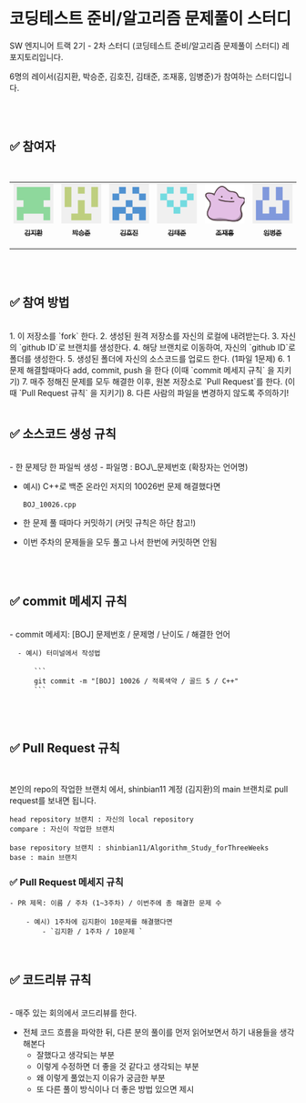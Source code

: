 # 코딩테스트 준비/알고리즘 문제풀이 스터디

SW 엔지니어 트랙 2기 - 2차 스터디 (코딩테스트 준비/알고리즘 문제풀이 스터디) 레포지토리입니다.

6명의 레이서(김지환, 박승준, 김호진, 김태준, 조재홍, 임병준)가 참여하는 스터디입니다.

<br />
<br />

## ✅ 참여자

<br />
<table>
  <tr>
    <td align="center">
        <a href="https://github.com/shinbian11">
            <img src="./img/shinbian11.png"  width="100px;" alt="김지환"/><br />
            <sub>
                <b>김지환</b><br>
            </sub>
        </a>
        <br />
    </td>
    <td align="center">
        <a href="https://github.com/tmdeksdl">
            <img src="./img/tmdeksdl.png"  width="100px;" alt="박승준"/><br />
            <sub>
                <b>박승준</b><br>
            </sub>
        </a>
        <br />
    </td>
   <td align="center">
        <a href="https://github.com/hovelopin">
            <img src="./img/hovelopin.png"  width="100px;" alt="김호진"/><br />
            <sub>
                <b>김호진</b><br>
            </sub>
        </a>
        <br />
    </td>
    <td align="center">
        <a href="https://github.com/MadDawgs">
            <img src="./img/MadDawgs.png"  width="100px;" alt="김태준"/><br />
            <sub>
                <b>김태준</b><br>
            </sub>
        </a>
        <br />
    </td>
    <td align="center">
        <a href="https://github.com/hong1995">
            <img src="./img/hong1995.png"  width="100px;" alt="조재홍"/><br />
            <sub>
                <b>조재홍</b><br>
            </sub>
        </a>
        <br />
    </td>
    <td align="center">
        <a href="https://github.com/dnjwm8612">
            <img src="./img/dnjwm8612.png"  width="100px;" alt="임병준"/><br />
            <sub>
                <b>임병준</b><br>
            </sub>
        </a>
        <br />
    </td>
   </tr>
</table>

<br />
<br />

## ✅ 참여 방법

<br />
1. 이 저장소를 `fork` 한다.
2. 생성된 원격 저장소를 자신의 로컬에 내려받는다.
3. 자신의 `github ID`로 브랜치를 생성한다.
4. 해당 브랜치로 이동하여, 자신의 `github ID`로 폴더를 생성한다.
5. 생성된 폴더에 자신의 소스코드를 업로드 한다. (1파일 1문제)
6. 1문제 해결할때마다 add, commit, push 을 한다 (이때 `commit 메세지 규칙` 을 지키기)
7. 매주 정해진 문제를 모두 해결한 이후, 원본 저장소로 `Pull Request`를 한다. (이때 `Pull Request 규칙` 을 지키기)
8. 다른 사람의 파일을 변경하지 않도록 주의하기!

<br />
<br />

## ✅ 소스코드 생성 규칙

<br />
- 한 문제당 한 파일씩 생성
- 파일명 : BOJ\_문제번호 (확장자는 언어명)

- 예시) C++로 백준 온라인 저지의 10026번 문제 해결했다면

  ```
  BOJ_10026.cpp
  ```

- 한 문제 풀 때마다 커밋하기 (커밋 규칙은 하단 참고!)
- 이번 주차의 문제들을 모두 풀고 나서 한번에 커밋하면 안됨

<br />
<br />

## ✅ commit 메세지 규칙

<br />
- commit 메세지: [BOJ] 문제번호 / 문제명 / 난이도 / 해결한 언어

      - 예시) 터미널에서 작성법

          ```
          git commit -m "[BOJ] 10026 / 적록색약 / 골드 5 / C++"
          ```

  <br />
  <br />

## ✅ Pull Request 규칙

<br />

본인의 repo의 작업한 브랜치 에서, shinbian11 계정 (김지환)의 main 브랜치로 pull request를 보내면 됩니다.

```
head repository 브랜치 : 자신의 local repository
compare : 자신이 작업한 브랜치

base repository 브랜치 : shinbian11/Algorithm_Study_forThreeWeeks
base : main 브랜치
```

### ✅ Pull Request 메세지 규칙

    - PR 제목: 이름 / 주차 (1~3주차) / 이번주에 총 해결한 문제 수

        - 예시) 1주차에 김지환이 10문제를 해결했다면
            - `김지환 / 1주차 / 10문제 `

<br />

## ✅ 코드리뷰 규칙

<br />
- 매주 있는 회의에서 코드리뷰를 한다.

- 전체 코드 흐름을 파악한 뒤, 다른 분의 풀이를 먼저 읽어보면서 하기 내용들을 생각해본다
  - 잘했다고 생각되는 부분
  - 이렇게 수정하면 더 좋을 것 같다고 생각되는 부분
  - 왜 이렇게 풀었는지 이유가 궁금한 부분
  - 또 다른 풀이 방식이나 더 좋은 방법 있으면 제시
